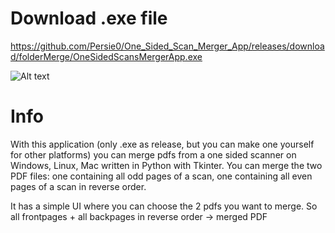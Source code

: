 # Download .exe file
https://github.com/Persie0/One_Sided_Scan_Merger_App/releases/download/folderMerge/OneSidedScansMergerApp.exe

![Alt text](https://github.com/Persie0/Online-Digi4school-PDF-Downloader/raw/main/2022-12-10_13-20.png)


# Info
With this application (only .exe as release, but you can make one yourself for other platforms) you can merge pdfs from a one sided scanner on Windows, Linux, Mac written in Python with Tkinter.
You can merge the two PDF files: one containing all odd pages of a scan, one containing all even pages of a scan in reverse order.

It has a simple UI where you can choose the 2 pdfs you want to merge.
So all frontpages + all backpages in reverse order -> merged PDF
